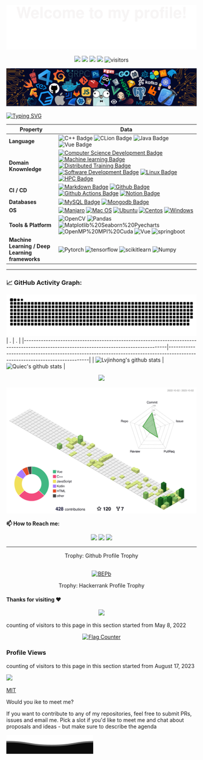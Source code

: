 ![](assets/Bottom_up.svg)

<!--   my-icons -->
<p align="center">
    <a href="https://github.com/Lvjinhong/Lvjinhong"><img src="https://img.shields.io/badge/status-updating-brightgreen.svg"></a>
    <img src="https://img.shields.io/badge/python-3.11-brightgreen.svg">
    <img src="https://img.shields.io/badge/祈愿-最美丽的奇迹-6633FF.svg">
    <a href="https://github.com/Lvjinhong/Lvjinhong/stargazers"><img src="https://img.shields.io/github/stars/Lvjinhong?logo=github alt="visitors"
"></a>
    <img src="https://visitor-badge.laobi.icu/badge?page_id=Lvjinhong.Lvjinhong" alt="visitors"/>   
</p>

<!--   my-header-img -->
![](./src/header_.png)
<!--<a href="https://www.python.org/"><img src="https://upload.wikimedia.org/wikipedia/commons/c/c3/Python-logo-notext.svg" align="right" height="48" width="48" ></a>-->


<!--   my-ticker -->    
[![Typing SVG](https://readme-typing-svg.herokuapp.com?color=%2336BCF7&center=true&vCenter=true&width=600&lines=Hi+there+👋,+I+am+Lvjinhong;+Welcome+to+My+Profile!;Over+4+years+of+programming+experience;Always+learning+new+things+;Undergraduates+in+CS+at+Shanxi+University)](https://git.io/typing-svg)


   <!-- my-kaggle      -->
<!-- ### My achievements on [kaggle](https://www.kaggle.com/andrej0marinchenko):
![competition_light](https://road-to-kaggle-grandmaster.vercel.app/api/badges/andrej0marinchenko/competition/light)
![dataset](https://road-to-kaggle-grandmaster.vercel.app/api/badges/andrej0marinchenko/dataset/light)
![notebook](https://road-to-kaggle-grandmaster.vercel.app/api/badges/andrej0marinchenko/notebook/light)
![discussion](https://road-to-kaggle-grandmaster.vercel.app/api/badges/andrej0marinchenko/discussion/light) -->

<!--   my-skils -->

| Property                                        | Data                                                                                                                                                                                                                                                                                                                                                                                                                                                                                                                                                                                                                                                                                                                                                                                                                                                                                                                                                                                                                                                                                                                                                                                                                                                                                                                                                                                                                                                                                                                                                                                                                                                                                                                                                                                                            |
|-------------------------------------------------|-----------------------------------------------------------------------------------------------------------------------------------------------------------------------------------------------------------------------------------------------------------------------------------------------------------------------------------------------------------------------------------------------------------------------------------------------------------------------------------------------------------------------------------------------------------------------------------------------------------------------------------------------------------------------------------------------------------------------------------------------------------------------------------------------------------------------------------------------------------------------------------------------------------------------------------------------------------------------------------------------------------------------------------------------------------------------------------------------------------------------------------------------------------------------------------------------------------------------------------------------------------------------------------------------------------------------------------------------------------------------------------------------------------------------------------------------------------------------------------------------------------------------------------------------------------------------------------------------------------------------------------------------------------------------------------------------------------------------------------------------------------------------------------------------------------------|
| **Language**                              | ![C++ Badge](https://img.shields.io/badge/-C++-3776AB?style=flat&logo=cplusplus&logoColor=white)  ![CLion Badge](https://img.shields.io/badge/-Python-3776AB?style=flat&logo=Python&logoColor=white)   ![Java Badge](https://img.shields.io/badge/-Java-3776AB?style=flat&logo=Java&logoColor=white)  ![Vue Badge](https://img.shields.io/badge/-Vue-3776AB?style=flat&logo=Vue.js&logoColor=white)                                                                                                                                                                                                                                                                                                                                                                                                                                                                                                                                                                                                                                                                                                                                                                                                                                                                                                                                                                                                                                                                                                                                                                                                                                                                                                                                                                                                                                                                                                   |
| **Domain Knownledge**                           |  [![Computer Science Development Badge](https://img.shields.io/badge/-Computer%20Science-FAB040?style=flat&logoColor=white)](https://github.com/search?q=user%3ABEPb&type=Repositories) [![Machine learning Badge](https://img.shields.io/badge/-Machine%20learning-FF3300?style=flat&logoColor=white)](https://github.com/search?q=user%3ABEPb&type=Repositories) [![Distributed Training Badge](https://img.shields.io/badge/-Distributed%20Training-CC66FF?style=flat&logoColor=white)](https://github.com/search?q=user%3ABEPb&type=Repositories) [![Software Development Badge](https://img.shields.io/badge/-Software%20Development-FFCCFF?style=flat&logoColor=white)](https://github.com/search?q=user%3ABEPb&type=Repositories)   [![Linux Badge](https://img.shields.io/badge/-Linux-FF6600?style=flat&logoColor=white)](https://github.com/search?q=user%3ABEPb&type=Repositories) [![HPC Badge](https://img.shields.io/badge/-HPC-0066FF?style=flat&logoColor=white)](https://github.com/search?q=user%3ABEPb&type=Repositories)                                                                                                                                                                                                                                                                                                                                                                                                                                                                                                                                                                                                                                                                                                                                                                                                                                                                                                                                                                                                                                                                                                      |
| **CI / CD**                                     | [![Markdown Badge](https://img.shields.io/badge/-Markdown-2088FF?style=flat&logo=Markdown&logoColor=white)](https://github.com/Lvjinhong/Lvjinhong) [![Github Badge](https://img.shields.io/badge/-Github%20-2088FF?style=flat&logo=Github&logoColor=white)](https://github.com/Lvjinhong/Lvjinhong) [![Github Actions Badge](https://img.shields.io/badge/-Git%20-2088FF?style=flat&logo=Git&logoColor=white)](https://github.com/Lvjinhong/Lvjinhong) [![Notion Badge](https://img.shields.io/badge/-Notion%20-2088FF?style=flat&logo=Notion&logoColor=white)](https://github.com/Lvjinhong/Lvjinhong)                                                                                                                                                                                                                                                                                                                                                                                                                                                                                                                                                                                                                                                                                                                                                                                                                                                                                                                                                                                                                                                                                                                                                                                                                                                                                                                                                                                 |
| **Databases**                                   |  [![MySQL Badge](https://img.shields.io/badge/-MySQL%20-2b5d80?style=flat&logo=mysql&logoColor=fff)](https://github.com/Lvjinhong/Lvjinhong) [![Mongodb Badge](https://img.shields.io/badge/-MongoDB%20-white?style=flat&logo=mongodb&logoColor=00684A)](https://github.com/Lvjinhong/Lvjinhong)                                                                                                                                                                                                                                                                                                                                                                                                                                                                                                                                                                                                                                                                                                                                                                                                                                                                                                                                             |
| **OS**                                          | [![Manjaro](https://img.shields.io/badge/-Manjaro-black?style=flat&logo=Manjaro&logoColor=0088cc)](https://github.com/Lvjinhong/Lvjinhong)  [![Mac OS](https://img.shields.io/badge/-Mac%20OS-black?style=flat&logo=apple&logoColor=ffffff)](https://github.com/Lvjinhong/Lvjinhong)  [![Ubuntu](https://img.shields.io/badge/-Ubuntu-black?style=flat&logo=ubuntu&logoColor=E95420)](https://github.com/Lvjinhong/Lvjinhong)  [![Centos](https://img.shields.io/badge/-Centos-black?style=flat&logo=centos&logoColor=0078D4)](https://github.com/Lvjinhong/Lvjinhong) [![Windows](https://img.shields.io/badge/-Windows-black?style=flat&logo=windows&logoColor=0078D4)](https://github.com/Lvjinhong/Lvjinhong)                                                                                                                                                                                                                                                                          |
| **Tools & Platform**                            | ![OpenCV](https://img.shields.io/badge/OpenCV-F0DB4F?style=for-the-badge&logo=OpenCV&logoColor=white) ![Pandas](https://img.shields.io/badge/Pandas-FFCC99?style=for-the-badge&logo=Pandas&logoColor=white) ![Matplotlib%20Seaborn%20Pyecharts](https://img.shields.io/badge/Matplotlib%20Seaborn%20Pyecharts-66FFFF?style=for-the-badge&logo=apacheecharts&logoColor=white) ![OpenMP%20MPI%20Cuda](https://img.shields.io/badge/OpenMP%20MPI%20Cuda-99FF66?style=for-the-badge&logo=nvidia&logoColor=white) ![Vue](https://img.shields.io/badge/Vue-41B883?style=for-the-badge&logo=Vue.js&logoColor=white) ![springboot](https://img.shields.io/badge/springboot-6666FF?style=for-the-badge&logo=springboot&logoColor=white)      | 
| **Machine Learning / Deep Learning frameworks**                            | ![Pytorch](https://img.shields.io/badge/Pytorch-E34F26?style=for-the-badge&logo=Pytorch&logoColor=white) ![tensorflow](https://img.shields.io/badge/Tensorflow-1572B6?style=for-the-badge&logo=Tensorflow&logoColor=white)  ![scikitlearn](https://img.shields.io/badge/scikitlearn-CC00CC?style=for-the-badge&logo=Tensorflow&logoColor=white)   ![Numpy](https://img.shields.io/badge/Numpy-CCCCFF?style=for-the-badge&logo=Numpy&logoColor=white)  | 
---



<!--   GitHub stats graph -->
### 📈 GitHub Activity Graph:

![Lvjinhong's github activity graph](https://raw.githubusercontent.com/Lvjinhong/Lvjinhong/output/github-contribution-grid-snake.svg)
| .                                                                                                                                       | .                                                                                                                         |
|-----------------------------------------------------------------------------------------------------------------------------------------|---------------------------------------------------------------------------------------------------------------------------|
| ![Lvjinhong's github stats](https://github-readme-stats.vercel.app/api?username=Lvjinhong&show_icons=true&include_all_commits=true) | ![Quiec's github stats](https://github-readme-stats.vercel.app/api/top-langs/?username=Lvjinhong&layout=compact) |

<p align="center">
<img src="https://github-readme-streak-stats.herokuapp.com/?user=Lvjinhong"></img>
</p>

<!--   profile-green-animate -->
![](./profile-3d-contrib/profile-green-animate.svg)


**📫 How to Reach me:**
<p align="center">
<a href="https://github.com/Lvjinhong/Lvjinhong"><img src="https://img.shields.io/badge/Github%20-梦想new的出来-brightgreen.svg"></a>
<a href="https://github.com/Lvjinhong/Lvjinhong"><img src="https://img.shields.io/badge/Wechat%20-梦想new的出来-brightgreen.svg"></a> <a href="http://www.jhplanet.cn:4000/"><img src="https://img.shields.io/badge/我的博客-点击跳转-brightgreen.svg"></a>


    
<!-- <a href="https://blog.csdn.net/runofsun?spm=1000.2115.3001.5343"><img src="https://img.shields.io/badge/我的CSDN-点击跳转-brightgreen.svg"></a>  -->


<!-- <a href="http://www.jhplanet.cn:4000/"><img src="https://img.shields.io/badge/我的kaggle-点击跳转-brightgreen.svg"></a> -->

</p>

---
<div align="center">
<summary>Trophy: Github Profile Trophy</summary>
<br>
</div>

<p align="center"> 
<a href="https://github.com/ryo-ma/github-profile-trophy"><img src="https://github-profile-trophy.vercel.app/?username=Lvjinhong" alt="BEPb" /></a>
</p> 

<div align="center">
<summary>Trophy: Hackerrank Profile Trophy</summary>
</div>

<!-- Belarus - My Home-->
  


#### Thanks for visiting :heart:

<p align="center"> 
<img src="https://profile-counter.glitch.me/Lvjinhong/count.svg">  
</p>

counting of visitors to this page in this section started from May 8, 2022

<p align="center">
<a href="http://s01.flagcounter.com/more/ap7"><img src="https://s01.flagcounter.com/count2/nbcg/bg_FFFFFF/txt_000000/border_CCCCCC/columns_7/maxflags_28/viewers_0/labels_0/pageviews_0/flags_0/percent_0/" alt="Flag Counter" border="0"></a>
</p>

<!-- ## Star History -->

<!-- [![Star History Chart](https://api.star-history.com/svg?repos=BEPb/BEPb&type=Date)](https://star-history.com/#BEPb/BEPb&Date) -->



### Profile Views
counting of visitors to this page in this section started from August 17, 2023

![](https://count.getloli.com/get/@Lvjinhong.github.readme)
</br>

[MIT](LICENSE)


</p>

Would you ike to meet me?

If you want to contribute to any of my repositories, feel free to submit PRs, issues and email me. Pick a slot if you'd like to meet me and chat about proposals and ideas - but make sure to describe the agenda


![](assets/Bottom_down.svg)
